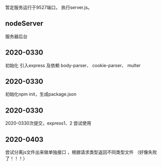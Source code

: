 暂定服务运行于9527端口， 执行server.js。

## nodeServer
服务器后台

## 2020-0330
初始化 引入express 及依赖 body-parser、 cookie-parser、 multer

## 2020-0330
初始化npm init，生成package.json

## 2020-0330
2020-0330次提交，express1、2 尝试使用

## 2020-0403
尝试分离js文件出来做单独接口 ，根据请求类型返回不同类型文件  （好像失败了！！！）
